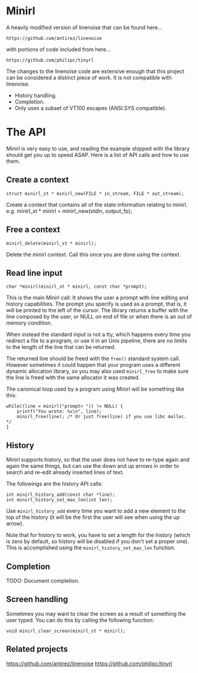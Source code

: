 # Minirl

A heavily modified version of linenoise that can be found here...

    https://github.com/antirez/linenoise

with portions of code included from here...

    https://github.com/philipc/tinyrl

The changes to the linenoise code are extensive enough that this project
can be considered a distinct piece of work. 
It is not compatible with linenoise.

* History handling.
* Completion.
* Only uses a subset of VT100 escapes (ANSI.SYS compatible).

# The API

Minirl is very easy to use, and reading the example shipped with the
library should get you up to speed ASAP. Here is a list of API calls
and how to use them.

## Create a context

    struct minirl_st * minirl_new(FILE * in_stream, FILE * out_stream);

Create a context that contains all of the state information relating to minirl.
e.g.
    minirl_st * minirl = minirl_new(stdin, output_fp);

## Free a context

    minirl_delete(minirl_st * minirl);

Delete the minirl context. Call this once you are done using the context.

## Read line input

    char *minirl(minirl_st * minirl, const char *prompt);

This is the main Minirl call: It shows the user a prompt with line editing
and history capabilities. The prompt you specify is used as a prompt, that is,
it will be printed to the left of the cursor. The library returns a buffer
with the line composed by the user, or NULL on end of file or when there
is an out of memory condition.

When instead the standard input is not a tty, which happens every time you 
redirect a file
to a program, or use it in an Unix pipeline, there are no limits to the
length of the line that can be returned.

The returned line should be freed with the `free()` standard system call.
However sometimes it could happen that your program uses a different dynamic
allocation library, so you may also used `minirl_free` to make sure the
line is freed with the same allocator it was created.

The canonical loop used by a program using Minirl will be something like
this:

    while((line = minirl("prompt> ")) != NULL) {
        printf("You wrote: %s\n", line);
        minirl_free(line); /* Or just free(line) if you use libc malloc. */
    }

## History

Minirl supports history, so that the user does not have to re-type
again and again the same things, but can use the down and up arrows in order
to search and re-edit already inserted lines of text.

The followings are the history API calls:

    int minirl_history_add(const char *line);
    int minirl_history_set_max_len(int len);

Use `minirl_history_add` every time you want to add a new element
to the top of the history (it will be the first the user will see when
using the up arrow).

Note that for history to work, you have to set a length for the history
(which is zero by default, so history will be disabled if you don't set
a proper one). This is accomplished using the `minirl_history_set_max_len`
function.

## Completion

TODO: Document completion.

## Screen handling

Sometimes you may want to clear the screen as a result of something the
user typed. You can do this by calling the following function:

    void minirl_clear_screen(minirl_st * minirl);

## Related projects

https://github.com/antirez/linenoise
https://github.com/philipc/tinyrl

